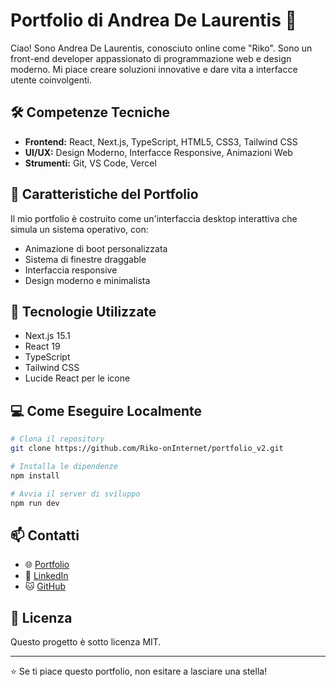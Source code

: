 # Portfolio di Andrea De Laurentis 👋

Ciao! Sono Andrea De Laurentis, conosciuto online come "Riko". Sono un front-end developer appassionato di programmazione web e design moderno. Mi piace creare soluzioni innovative e dare vita a interfacce utente coinvolgenti.

## 🛠️ Competenze Tecniche

- **Frontend:** React, Next.js, TypeScript, HTML5, CSS3, Tailwind CSS
- **UI/UX:** Design Moderno, Interfacce Responsive, Animazioni Web
- **Strumenti:** Git, VS Code, Vercel

## 🚀 Caratteristiche del Portfolio

Il mio portfolio è costruito come un'interfaccia desktop interattiva che simula un sistema operativo, con:
- Animazione di boot personalizzata
- Sistema di finestre draggable
- Interfaccia responsive
- Design moderno e minimalista

## 🔧 Tecnologie Utilizzate

- Next.js 15.1
- React 19
- TypeScript
- Tailwind CSS
- Lucide React per le icone

## 💻 Come Eseguire Localmente

```bash
# Clona il repository
git clone https://github.com/Riko-onInternet/portfolio_v2.git

# Installa le dipendenze
npm install

# Avvia il server di sviluppo
npm run dev
```

## 📫 Contatti

- 🌐 [Portfolio](https://andreadelau-portfolio.vercel.app/)
- 💼 [LinkedIn](https://www.linkedin.com/in/andrea-de-laurentis/)
- 🐱 [GitHub](https://github.com/Riko-onInternet)

## 📝 Licenza

Questo progetto è sotto licenza MIT.

---
⭐️ Se ti piace questo portfolio, non esitare a lasciare una stella!
